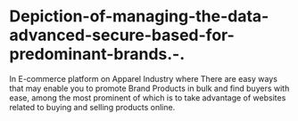 # Depiction-of-managing-the-data-advanced-secure-based-for-predominant-brands.-.
In E-commerce platform on Apparel Industry where There are easy ways that may enable you to promote Brand Products in bulk and find buyers with ease, among the most prominent of which is to take advantage of websites related to buying and selling products online.
